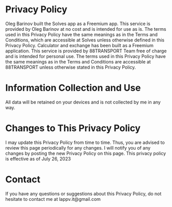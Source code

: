 <h1>Privacy Policy</h1>
Oleg Barinov built the Solves app as a Freemium app. This service is provided by Oleg
Barinov at no cost and is intended for use as is.
The terms used in this Privacy Policy have the same meanings as in the Terms and
Conditions, which are accessible at Solves unless otherwise defined in this Privacy Policy.
Calculator and exchange has been built as a Freemium application. This service is provided by 88TRANSPORT Team free
of charge and is intended for personal use.
The terms used in this Privacy Policy have the same meanings as in the Terms and
Conditions are accessible at 88TRANSPORT unless otherwise stated in this Privacy Policy.

<h1>Information Collection and Use</h1>
All data will be retained on your devices and is not collected by me in any way.

<h1>Changes to This Privacy Policy</h1>
I may update this Privacy Policy from time to time. Thus, you are advised to review this page
periodically for any changes. I will notify you of any changes by posting the new Privacy
Policy on this page.
This privacy policy is effective as of July 26, 2023

<h1>Contact</h1>
If you have any questions or suggestions about this Privacy Policy, do not hesitate to contact
me at lappv.it@gmail.com
<!-- Add your privacy policy content here -->
